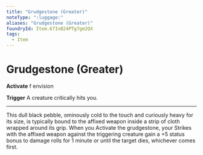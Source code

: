 ```yaml
---
title: "Grudgestone (Greater)"
noteType: ":luggage:"
aliases: "Grudgestone (Greater)"
foundryId: Item.67InB24PTg7gm2QX
tags:
  - Item
---
```


# Grudgestone (Greater)

**Activate** f envision

**Trigger** A creature critically hits you.

* * *

This dull black pebble, ominously cold to the touch and curiously heavy for its size, is typically bound to the affixed weapon inside a strip of cloth wrapped around its grip. When you Activate the grudgestone, your Strikes with the affixed weapon against the triggering creature gain a +5 status bonus to damage rolls for 1 minute or until the target dies, whichever comes first.
